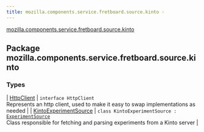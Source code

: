 ```yaml
---
title: mozilla.components.service.fretboard.source.kinto - 
---
```


[mozilla.components.service.fretboard.source.kinto](./index.html)

## Package mozilla.components.service.fretboard.source.kinto

### Types

| [HttpClient](-http-client/index.html) | `interface HttpClient`<br>Represents an http client, used to make it easy to swap implementations as needed |
| [KintoExperimentSource](-kinto-experiment-source/index.html) | `class KintoExperimentSource : `[`ExperimentSource`](../mozilla.components.service.fretboard/-experiment-source/index.html)<br>Class responsible for fetching and parsing experiments from a Kinto server |

